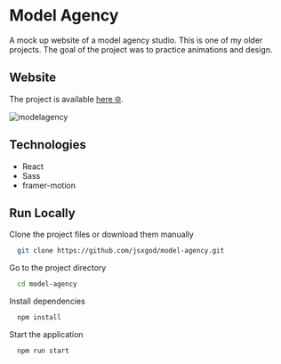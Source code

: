 
# Model Agency

A mock up website of a model agency studio. 
This is one of my older projects. The goal of the project was to practice animations and design.

## Website
The project is available [here 🌐](https://modelagency-ksdev.netlify.app/).

![modelagency](https://user-images.githubusercontent.com/22659815/172362849-2d788809-5338-4109-a0a3-202af04c3abb.png)

## Technologies
- React
- Sass
- framer-motion

## Run Locally

Clone the project files or download them manually

```bash
  git clone https://github.com/jsxgod/model-agency.git
```

Go to the project directory

```bash
  cd model-agency
```

Install dependencies

```bash
  npm install
```

Start the application

```bash
  npm run start
```

